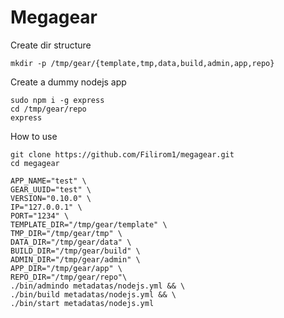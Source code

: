 # Megagear

Create dir structure

    mkdir -p /tmp/gear/{template,tmp,data,build,admin,app,repo}

Create a dummy nodejs app

    sudo npm i -g express
    cd /tmp/gear/repo
    express

How to use

    git clone https://github.com/Filirom1/megagear.git
    cd megagear

    APP_NAME="test" \
    GEAR_UUID="test" \
    VERSION="0.10.0" \
    IP="127.0.0.1" \
    PORT="1234" \
    TEMPLATE_DIR="/tmp/gear/template" \
    TMP_DIR="/tmp/gear/tmp" \
    DATA_DIR="/tmp/gear/data" \
    BUILD_DIR="/tmp/gear/build" \
    ADMIN_DIR="/tmp/gear/admin" \
    APP_DIR="/tmp/gear/app" \
    REPO_DIR="/tmp/gear/repo"\
    ./bin/admindo metadatas/nodejs.yml && \
    ./bin/build metadatas/nodejs.yml && \
    ./bin/start metadatas/nodejs.yml

